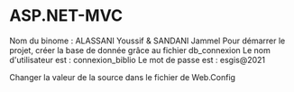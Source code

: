 # ASP.NET-MVC
Nom du binome : ALASSANI Youssif & SANDANI Jammel
Pour démarrer le projet, créer la base de donnée grâce au fichier db_connexion
Le nom d'utilisateur est : connexion_biblio
Le mot de passe est : esgis@2021

Changer la valeur de la source dans le fichier de Web.Config

<add name="BD_BIBLIOTHEQUEEntities" connectionString="metadata=res://*/Models.Model1.csdl|res://*/Models.Model1.ssdl|res://*/Models.Model1.msl;provider=System.Data.SqlClient;provider connection string=&quot;data source=PC-FACILIX\YALASSANI;initial catalog=BD_BIBLIOTHEQUE;user id=connexion_biblio;password=esgis@2021;MultipleActiveResultSets=True;App=EntityFramework&quot;" providerName="System.Data.EntityClient" />
